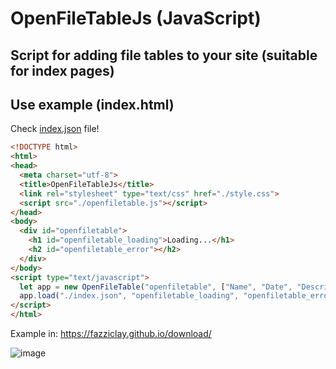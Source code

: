 # OpenFileTableJs (JavaScript)
## Script for adding file tables to your site (suitable for index pages)

## Use example (index.html)
Check [index.json](https://github.com/FazziCLAY/OpenFileTableJs/blob/main/index.json) file!
```html
<!DOCTYPE html>
<html>
<head>
  <meta charset="utf-8">
  <title>OpenFileTableJs</title>
  <link rel="stylesheet" type="text/css" href="./style.css">
  <script src="./openfiletable.js"></script>
</head>
<body>                                                                     
  <div id="openfiletable">
    <h1 id="openfiletable_loading">Loading...</h1>
    <h2 id="openfiletable_error"></h2>
  </div>
</body>
<script type="text/javascript">
  let app = new OpenFileTable("openfiletable", ["Name", "Date", "Description"], "name", false);
  app.load("./index.json", "openfiletable_loading", "openfiletable_error");
</script>
</html>
```

Example in: https://fazziclay.github.io/download/

![image](https://user-images.githubusercontent.com/68351787/174962828-c96c8f70-e899-4178-adec-cb00063433b5.png)
